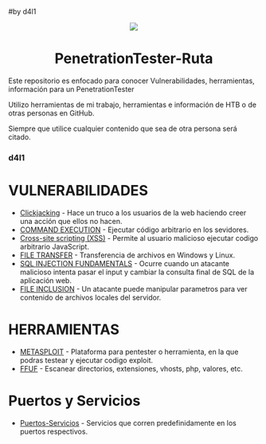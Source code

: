 #by d4l1

<p align="center"><img src="https://github.com/D4l1-web/PenetrationTester-Ruta/assets/79869523/bd072136-150b-4f3e-a380-2ed891b45e11"></p>

<h1 align="center">PenetrationTester-Ruta</h1>

Este repositorio es enfocado para conocer Vulnerabilidades, herramientas, información para un PenetrationTester

Utilizo herramientas de mi trabajo, herramientas e información de HTB o de otras personas en GitHub.

Siempre que utilice cualquier contenido que sea de otra persona será citado.

### d4l1

# VULNERABILIDADES

- [Clickjacking](https://github.com/D4l1-web/PenetrationTester-Ruta/blob/main/Clickjacking.md) - Hace un truco a los usuarios de la web haciendo creer una acción que ellos no hacen.
- [COMMAND EXECUTION](https://github.com/D4l1-web/PenetrationTester-Ruta/blob/main/Command_Execution.md) - Ejecutar código arbitrario en los sevidores.
- [Cross-site scripting (XSS)](https://github.com/D4l1-web/PenetrationTester-Ruta/blob/main/Cross-Site%20Scripting.md) - Permite al usuario malicioso ejecutar codigo arbitrario JavaScript.
- [FILE TRANSFER](https://github.com/D4l1-web/PenetrationTester-Ruta/blob/main/File-Transfer.md) - Transferencia de archivos en Windows y Linux.
- [SQL INJECTION FUNDAMENTALS](https://github.com/D4l1-web/PenetrationTester-Ruta/blob/main/Fundamentos_SQL_Injection.md) - Ocurre cuando un atacante malicioso intenta pasar el input y cambiar la consulta final de SQL de la aplicación web.
- [FILE INCLUSION](https://github.com/D4l1-web/PenetrationTester-Ruta/blob/main/FILE%20INCLUSION(sin%20acabar).md) - Un atacante puede manipular  parametros para ver contenido de archivos locales del servidor.

# HERRAMIENTAS

- [METASPLOIT](https://github.com/D4l1-web/PenetrationTester-Ruta/blob/main/Metasploit.md) - Plataforma para pentester o herramienta, en la que podras testear y ejecutar codigo exploit.
- [FFUF](https://github.com/D4l1-web/PenetrationTester-Ruta/blob/main/FFUF.md) - Escanear directorios, extensiones, vhosts, php, valores, etc.

# Puertos y Servicios

- [Puertos-Servicios](https://github.com/D4l1-web/PenetrationTester-Ruta/blob/main/Puertos_Servicios.md) - Servicios que corren predefinidamente en los puertos respectivos.

